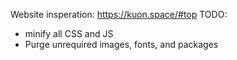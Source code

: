 Website insperation: https://kuon.space/#top
TODO:
 - minify all CSS and JS
 - Purge unrequired images, fonts, and packages 